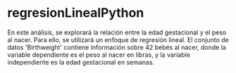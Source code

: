 # regresionLinealPython

En este análisis, se explorará la relación entre la edad gestacional y el peso al nacer.
Para ello, se utilizará un enfoque de regresión lineal. 
El conjunto de datos 'Birthweight' contiene información sobre 42 bebés al nacer,
donde la variable dependiente es el peso al nacer en libras, y la variable independiente es la edad gestacional en semanas.

